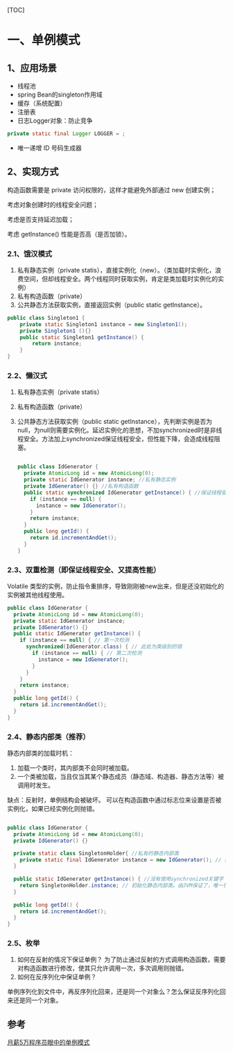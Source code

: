 [TOC]

# 一、单例模式

## 1、应用场景

- 线程池
- spring Bean的singleton作用域
- 缓存（系统配置）
- 注册表
- 日志Logger对象：防止竞争
```java
private static final Logger LOGGER = ;
```
- 唯一递增 ID 号码生成器

## 2、实现方式

构造函数需要是 private 访问权限的，这样才能避免外部通过 new 创建实例；

考虑对象创建时的线程安全问题；

考虑是否支持延迟加载；

考虑 getInstance() 性能是否高（是否加锁）。

### 2.1、饿汉模式

1. 私有静态实例（private statis），直接实例化（new）。（类加载时实例化，浪费空间，但却线程安全。两个线程同时获取实例，肯定是类加载时实例化的实例）
2. 私有构造函数（private）
3. 公共静态方法获取实例，直接返回实例（public static getInstance）。

```java
public class Singleton1 {
    private static Singleton1 instance = new Singleton1();
    private Singleton1 (){}
    public static Singleton1 getInstance() {
        return instance;
    }
}
```

### 2.2、懒汉式

1. 私有静态实例（private statis）

2. 私有构造函数（private）

3. 公共静态方法获取实例（public static getInstance），先判断实例是否为null，为null则需要实例化。延迟实例化的思想，不加synchronized时是非线程安全。方法加上synchronized保证线程安全，但性能下降，会造成线程阻塞。

   ```java
   
   public class IdGenerator { 
     private AtomicLong id = new AtomicLong(0);
     private static IdGenerator instance; //私有静态实例
     private IdGenerator() {} //私有构造函数
     public static synchronized IdGenerator getInstance() { //保证线程安全，但性能下降，会造成线程阻塞
       if (instance == null) {
         instance = new IdGenerator();
       }
       return instance;
     }
     public long getId() { 
       return id.incrementAndGet();
     }
   }
   ```

### 2.3、双重检测（即保证线程安全、又提高性能）

Volatile 类型的实例，防止指令重排序，导致刚刚被new出来，但是还没初始化的实例被其他线程使用。

```java
public class IdGenerator { 
  private AtomicLong id = new AtomicLong(0);
  private static IdGenerator instance;
  private IdGenerator() {}
  public static IdGenerator getInstance() {
    if (instance == null) { // 第一次检测
      synchronized(IdGenerator.class) { // 此处为类级别的锁
        if (instance == null) { // 第二次检测
          instance = new IdGenerator();
        }
      }
    }
    return instance;
  }
  public long getId() { 
    return id.incrementAndGet();
  }
}
```

### 2.4、静态内部类（推荐）

静态内部类的加载时机：

1. 加载一个类时，其内部类不会同时被加载。
2. 一个类被加载，当且仅当其某个静态成员（静态域、构造器、静态方法等）被调用时发生。

缺点：反射时，单例结构会被破坏。 可以在构造函数中通过标志位来设置是否被实例化，如果已经实例化则抛错。

```java

public class IdGenerator { 
  private AtomicLong id = new AtomicLong(0);
  private IdGenerator() {}

  private static class SingletonHolder{ //私有的静态内部类
    private static final IdGenerator instance = new IdGenerator(); // 把单例对象放在私有的静态内部类中
  }
  
  public static IdGenerator getInstance() { //没有使用synchronized关键字
    return SingletonHolder.instance; // 初始化静态内部类。由JVM保证了，唯一性/线程安全/延迟加载。
  }
 
  public long getId() { 
    return id.incrementAndGet();
  }
}
```

### 2.5、枚举

1. 如何在反射的情况下保证单例？ 为了防止通过反射的方式调用构造函数，需要对构造函数进行修改，使其只允许调用一次，多次调用则抛错。
2. 如何在反序列化中保证单例？



单例序列化到文件中，再反序列化回来，还是同一个对象么？怎么保证反序列化回来还是同一个对象。

## 参考

[月薪5万程序员眼中的单例模式](https://mp.weixin.qq.com/s/WRYj-pIgQ85VVXmGcFmaLA)